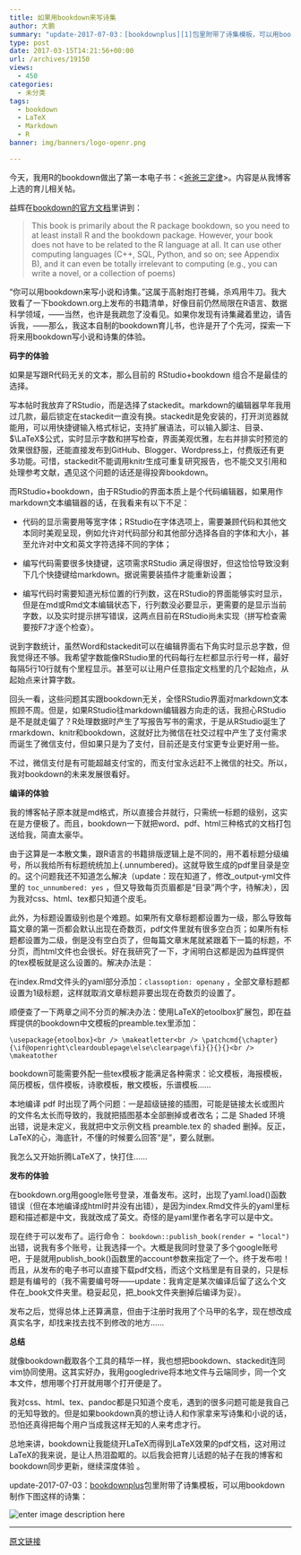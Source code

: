 ```yaml
---
title: 如果用bookdown来写诗集
author: 大鹏
summary: "update-2017-07-03：[bookdownplus][1]包里附带了诗集模板，可以用bookdown制作下图这样的诗集："
type: post
date: 2017-03-15T14:21:56+00:00
url: /archives/19150
views:
  - 450
categories:
  - 未分类
tags:
  - bookdown
  - LaTeX
  - Markdown
  - R
banner: img/banners/logo-openr.png

---
```


今天，我用R的bookdown做出了第一本电子书：<[爸爸三定律][3]>。内容是从我博客上选的育儿相关帖。

<!--more-->

益辉在[bookdown的官方文档][4]里讲到：

> This book is primarily about the R package bookdown, so you need to at least install R and the bookdown package. However, your book does not have to be related to the R language at all. It can use other computing languages (C++, SQL, Python, and so on; see Appendix B), and it can even be totally irrelevant to computing (e.g., you can write a novel, or a collection of poems)

“你可以用bookdown来写小说和诗集。”这属于高射炮打苍蝇，杀鸡用牛刀。我大致看了一下bookdown.org上发布的书籍清单，好像目前仍然局限在R语言、数据科学领域，——当然，也许是我疏忽了没看见。如果你发现有诗集藏着里边，请告诉我，——那么，我这本自制的bookdown育儿书，也许是开了个先河，探索一下将来用bookdown写小说和诗集的体验。

**码字的体验**

如果是写跟R代码无关的文本，那么目前的 RStudio+bookdown 组合不是最佳的选择。

写本帖时我放弃了RStudio，而是选择了stackedit。markdown的编辑器早年我用过几款，最后锁定在stackedit一直没有换。stackedit是免安装的，打开浏览器就能用，可以用快捷键输入格式标记，支持扩展语法，可以输入脚注、目录、$\LaTeX$公式，实时显示字数和拼写检查，界面美观优雅，左右并排实时预览的效果很舒服，还能直接发布到GitHub、Blogger、Wordpress上，付费版还有更多功能。可惜，stackedit不能调用knitr生成可重复研究报告，也不能交叉引用和处理参考文献，遇见这个问题的话还是得投奔bookdown。

而RStudio+bookdown，由于RStudio的界面本质上是个代码编辑器，如果用作markdown文本编辑器的话，在我看来有以下不足：

  * 代码的显示需要用等宽字体；RStudio在字体选项上，需要兼顾代码和其他文本同时美观呈现，例如允许对代码部分和其他部分选择各自的字体和大小，甚至允许对中文和英文字符选择不同的字体；

  * 编写代码需要很多快捷键，这项需求RStudio 满足得很好，但这恰恰导致没剩下几个快捷键给markdown。据说需要装插件才能重新设置；

  * 编写代码时需要知道光标位置的行列数，这在RStudio的界面能够实时显示，但是在md或Rmd文本编辑状态下，行列数没必要显示，更需要的是显示当前字数，以及实时提示拼写错误，这两点目前在RStudio尚未实现（拼写检查需要按F7才逐个检查）。

说到字数统计，虽然Word和stackedit可以在编辑界面右下角实时显示总字数，但我觉得还不够。我希望字数能像RStudio里的代码每行左栏都显示行号一样，最好每隔5行10行就有个里程显示。甚至可以让用户任意指定文档里的几个起始点，从起始点来计算字数。

回头一看，这些问题其实跟bookdown无关，全怪RStudio界面对markdown文本照顾不周。但是，如果RStudio往markdown编辑器方向走的话，我担心RStudio是不是就走偏了？R处理数据时产生了写报告写书的需求，于是从RStudio诞生了rmarkdown、knitr和bookdown，这就好比为微信在社交过程中产生了支付需求而诞生了微信支付，但如果只是为了支付，目前还是支付宝更专业更好用一些。

不过，微信支付是有可能超越支付宝的，而支付宝永远赶不上微信的社交。所以，我对bookdown的未来发展很看好。

**编译的体验**

我的博客帖子原本就是md格式，所以直接合并就行，只需统一标题的级别，这实在是方便极了。而且，bookdown一下就把word、pdf、html三种格式的文档打包送给我，简直太豪华。

由于这算是一本散文集，跟R语言的书籍排版逻辑上是不同的，用不着标题分级编号，所以我给所有标题统统加上{.unnumbered}。这就导致生成的pdf里目录是空的。这个问题我还不知道怎么解决（update：现在知道了，修改_output-yml文件里的 `toc_unnumbered: yes` ，但又导致每页页眉都是“目录”两个字，待解决），因为我对css、html、tex都只知道个皮毛。

此外，为标题设置级别也是个难题。如果所有文章标题都设置为一级，那么导致每篇文章的第一页都会默认出现在奇数页，pdf文件里就有很多空白页；如果所有标题都设置为二级，倒是没有空白页了，但每篇文章末尾就紧跟着下一篇的标题，不分页，而html文件也会很长。好在我研究了一下，才闹明白这都是因为益辉提供的tex模板就是这么设置的。解决办法是：

在index.Rmd文件头的yaml部分添加：`classoption: openany` ，全部文章标题都设置为1级标题，这样就取消文章标题非要出现在奇数页的设置了。

顺便查了一下两章之间不分页的解决办法：使用LaTeX的etoolbox扩展包，即在益辉提供的bookdown中文模板的preamble.tex里添加：

`\usepackage{etoolbox}<br />
\makeatletter<br />
\patchcmd{\chapter}{\if@openright\cleardoublepage\else\clearpage\fi}{}{}{}<br />
\makeatother`

bookdown可能需要外配一些tex模板才能满足各种需求：论文模板，海报模板，简历模板，信件模板，诗歌模板，散文模板，乐谱模板……

本地编译 pdf 时出现了两个问题：一是超级链接的插图，可能是链接太长或图片的文件名太长而导致的，我就把插图基本全部删掉或者改名；二是 Shaded 环境出错，说是未定义，我就把中文示例文档 preamble.tex 的 shaded 删掉。反正，LaTeX的心，海底针，不懂的时候要么回答“是”，要么就删。

我怎么又开始折腾LaTeX了，快打住……

**发布的体验**

在bookdown.org用google账号登录，准备发布。这时，出现了yaml.load()函数错误（但在本地编译成html时并没有出错），是因为index.Rmd文件头的yaml里标题和描述都是中文，我就改成了英文。奇怪的是yaml里作者名字可以是中文。

现在终于可以发布了。运行命令： `bookdown::publish_book(render = "local")` 出错，说我有多个账号，让我选择一个。大概是我同时登录了多个google账号吧，于是就用publish_book()函数里的account参数来指定了一个。终于发布啦！而且，从发布的电子书可以直接下载pdf文档，而这个文档里是有目录的，只是标题是有编号的（我不需要编号呀——update：我肯定是某次编译后留了这么个文件在&#95;book文件夹里。稳妥起见，把&#95;book文件夹删掉后编译为妥）。

发布之后，觉得总体上还算满意，但由于注册时我用了个马甲的名字，现在想改成真实名字，却找来找去找不到修改的地方……

**总结**

就像bookdown截取各个工具的精华一样，我也想把bookdown、stackedit连同vim协同使用。这其实好办，我用googledrive将本地文件与云端同步，同一个文本文件，想用哪个打开就用哪个打开便是了。

我对css、html、tex、pandoc都是只知道个皮毛，遇到的很多问题可能是我自己的无知导致的。但是如果bookdown真的想让诗人和作家拿来写诗集和小说的话，恐怕还真得把每个用户当成我这样无知的人来考虑才行。

总地来讲，bookdown让我能绕开LaTeX而得到LaTeX效果的pdf文档，这对用过LaTeX的我来说，是让人热泪盈眶的。以后我会把育儿话题的帖子在我的博客和bookdown同步更新，继续深度体验
。

update-2017-07-03：[bookdownplus][1]包里附带了诗集模板，可以用bookdown制作下图这样的诗集：

![enter image description here][2]

* * *

 [1]: http://www.pzhao.org/zh/post/bookdownplus-released/
 [2]: https://raw.githubusercontent.com/pzhaonet/bookdownplus/master/inst/showcase/bookdownplus_poem.jpg
 [3]: https://bookdown.org/baydap/papasdiary/papasdiary.html
 [4]: https://bookdown.org/yihui/bookdown/software-information-and-conventions.html

[原文链接](http://dapengde.com/archives/19150)


